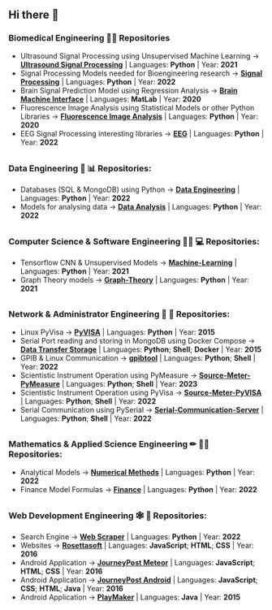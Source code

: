 ## Hi there 👋

### Biomedical Engineering 🔬🧪 Repositories
- Ultrasound Signal Processing using Unsupervised Machine Learning &rarr; [**Ultrasound Signal Processing**](https://github.com/jacobkrit/Ultrasound-Signal-Processing) | Languages: **Python** | Year: **2021**
- Signal Processing Models needed for Bioengineering research &rarr; [**Signal Processing**](https://github.com/jacobkrit/Signal-Processing) | Languages: **Python** | Year: **2022**
- Brain Signal Prediction Model using Regression Analysis &rarr; [**Brain Machine Interface**](https://github.com/jacobkrit/Brain-Machine-Interface-Team-35) | Languages: **MatLab** | Year: **2020**
- Fluorescence Image Analysis using Statistical Models or other Python Libraries &rarr; [**Fluorescence Image Analysis**](https://github.com/jacobkrit/Fluorescence-Image-Analysis) | Languages: **Python** | Year: **2020**
- EEG Signal Processing interesting libraries &rarr; [**EEG**](https://github.com/CAMMS-Duke-University/Serial-Communication-Server) | Languages: **Python** | Year: **2022**

######
### Data Engineering 🐫 📊 Repositories:
- Databases (SQL & MongoDB) using Python &rarr; [**Data Engineering**](https://github.com/jacobkrit/Data-Engineering) | Languages: **Python** | Year: **2022**
- Models for analysing data &rarr; [**Data Analysis**](https://github.com/alexandrosmak/Data-Analysis) | Languages: **Python** | Year: **2022**

######
### Computer Science & Software Engineering 🧑‍💻 💻 Repositories:
- Tensorflow CNN & Unsupervised Models &rarr; [**Machine-Learning**](https://github.com/jacobkrit/Machine-Learning) | Languages: **Python** | Year: **2021**
- Graph Theory models &rarr; [**Graph-Theory**](https://github.com/jacobkrit/Graph-Theory) | Languages: **Python** | Year: **2021**

######
### Network & Administrator Engineering 📡 🔐 Repositories:
- Linux PyVisa &rarr; [**PyVISA**](https://github.com/CAMMS-Duke-University/PyVISA) | Languages: **Python** | Year: **2015**
- Serial Port reading and storing in MongoDB using Docker Compose &rarr; [**Data Transfer Storage**](https://github.com/CAMMS-Duke-University/Data-Transfer-Storage) | Languages: **Python**; **Shell**; **Docker** | Year: **2015**
- GPIB & Linux Communication &rarr; [**gpibtool**](https://github.com/jakeogh/gpibtool) | Languages: **Python**; **Shell** | Year: **2022**
- Scientistic Instrument Operation using PyMeasure &rarr; [**Source-Meter-PyMeasure**](https://github.com/CAMMS-Duke-University/Source-Meter-PyMeasure) | Languages: **Python**; **Shell** | Year: **2023**
- Scientistic Instrument Operation using PyVisa &rarr; [**Source-Meter-PyVISA**](https://github.com/CAMMS-Duke-University/Source-Meter-PyVISA) | Languages: **Python**; **Shell** | Year: **2022**
- Serial Communication using PySerial &rarr; [**Serial-Communication-Server**](https://github.com/CAMMS-Duke-University/Serial-Communication-Server) | Languages: **Python**; **Shell** | Year: **2022**

######
### Mathematics & Applied Science Engineering ✏ 👨‍🏫 Repositories:
- Analytical Models &rarr; [**Numerical Methods**](https://github.com/alexandrosmak/Numerical-Methods) | Languages: **Python** | Year: **2022**
- Finance Model Formulas &rarr; [**Finance**](https://github.com/jacobkrit/Finance) | Languages: **Python** | Year: **2022**

######
### Web Development Engineering 🕸️ 📱 Repositories:
- Search Engine &rarr; [**Web Scraper**](https://github.com/jacobkrit/webdata-scraper) | Languages: **Python** | Year: **2022**
- Websites &rarr; [**Rosettasoft**](https://github.com/jacobkrit/Websites-2016-2017) | Languages: **JavaScript**; **HTML**; **CSS** | Year: **2016**
- Android Application &rarr; [**JourneyPost Meteor**](https://github.com/jacobkrit/JourenyPost-Meteor-1.2Vesion-2015-2016) | Languages: **JavaScript**; **HTML**; **CSS** | Year: **2016**
- Android Application &rarr; [**JourneyPost Android**](https://github.com/jacobkrit/JourneyPost-Android-2015-2016) | Languages: **JavaScript**; **CSS**; **HTML**; **Java** | Year: **2016**
- Android Application &rarr; [**PlayMaker**](https://github.com/jacobkrit/App-PlayMaker-2015) | Languages: **Java** | Year: **2015**







<!--
- &rarr; [****]() | Languages: **Java** | Year: **2015**
-->


<!--
**jacobkrit/jacobkrit** is a ✨ _special_ ✨ repository because its `README.md` (this file) appears on your GitHub profile.

Here are some ideas to get you started:

- 🔭 I’m currently working on ...
- 🌱 I’m currently learning ...
- 👯 I’m looking to collaborate on ...
- 🤔 I’m looking for help with ...
- 💬 Ask me about ...
- 📫 How to reach me: ...
- 😄 Pronouns: ...
- ⚡ Fun fact: ...
-->
